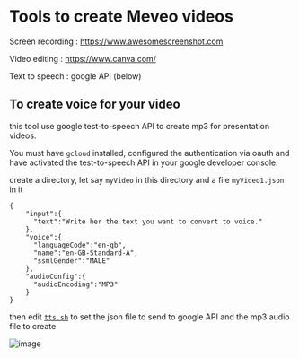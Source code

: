 # Tools to create Meveo videos

Screen recording : https://www.awesomescreenshot.com

Video editing : https://www.canva.com/

Text to speech : google API (below)

## To create voice for your video

this tool use google test-to-speech API to create mp3 for presentation videos.

You must have `gcloud` installed, configured the authentication via oauth and have activated the test-to-speech API in your google developer console.

create a directory, let say `myVideo` in this directory and a file `myVideo1.json` in it
```
{
    "input":{
      "text":"Write her the text you want to convert to voice."
    },
    "voice":{
      "languageCode":"en-gb",
      "name":"en-GB-Standard-A",
      "ssmlGender":"MALE"
    },
    "audioConfig":{
      "audioEncoding":"MP3"
    }
}
```

then edit [`tts.sh`](./tts.sh) to set the json file to send to google API and the mp3 audio file to create

![image](https://user-images.githubusercontent.com/16659140/148720577-f47899a2-74aa-47a9-817e-1179ab1b5b2a.png)


